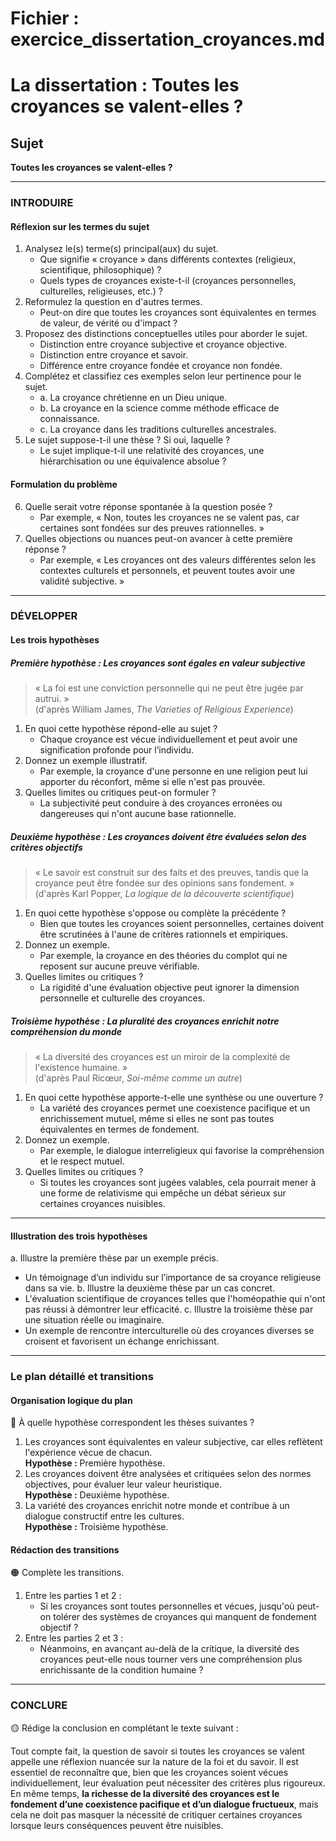 # Fichier : exercice_dissertation_croyances.md

# La dissertation : Toutes les croyances se valent-elles ?

## Sujet
**Toutes les croyances se valent-elles ?**

---

### INTRODUIRE

#### Réflexion sur les termes du sujet

1. Analysez le(s) terme(s) principal(aux) du sujet.
   - Que signifie « croyance » dans différents contextes (religieux, scientifique, philosophique) ?
   - Quels types de croyances existe-t-il (croyances personnelles, culturelles, religieuses, etc.) ?
2. Reformulez la question en d'autres termes.
   - Peut-on dire que toutes les croyances sont équivalentes en termes de valeur, de vérité ou d'impact ?
3. Proposez des distinctions conceptuelles utiles pour aborder le sujet.
   - Distinction entre croyance subjective et croyance objective.
   - Distinction entre croyance et savoir.
   - Différence entre croyance fondée et croyance non fondée.
4. Complétez et classifiez ces exemples selon leur pertinence pour le sujet.
   - a. La croyance chrétienne en un Dieu unique.  
   - b. La croyance en la science comme méthode efficace de connaissance.  
   - c. La croyance dans les traditions culturelles ancestrales.
5. Le sujet suppose-t-il une thèse ? Si oui, laquelle ?
   - Le sujet implique-t-il une relativité des croyances, une hiérarchisation ou une équivalence absolue ?

#### Formulation du problème

6. Quelle serait votre réponse spontanée à la question posée ?
   - Par exemple, « Non, toutes les croyances ne se valent pas, car certaines sont fondées sur des preuves rationnelles. »
7. Quelles objections ou nuances peut-on avancer à cette première réponse ?
   - Par exemple, « Les croyances ont des valeurs différentes selon les contextes culturels et personnels, et peuvent toutes avoir une validité subjective. »

---

### DÉVELOPPER

#### Les trois hypothèses

##### Première hypothèse : Les croyances sont égales en valeur subjective

> « La foi est une conviction personnelle qui ne peut être jugée par autrui. »  
> (d'après William James, *The Varieties of Religious Experience*)

1. En quoi cette hypothèse répond-elle au sujet ?
   - Chaque croyance est vécue individuellement et peut avoir une signification profonde pour l’individu.
2. Donnez un exemple illustratif.
   - Par exemple, la croyance d'une personne en une religion peut lui apporter du réconfort, même si elle n'est pas prouvée.
3. Quelles limites ou critiques peut-on formuler ?
   - La subjectivité peut conduire à des croyances erronées ou dangereuses qui n'ont aucune base rationnelle.

##### Deuxième hypothèse : Les croyances doivent être évaluées selon des critères objectifs

> « Le savoir est construit sur des faits et des preuves, tandis que la croyance peut être fondée sur des opinions sans fondement. »  
> (d'après Karl Popper, *La logique de la découverte scientifique*)

1. En quoi cette hypothèse s'oppose ou complète la précédente ?
   - Bien que toutes les croyances soient personnelles, certaines doivent être scrutinées à l'aune de critères rationnels et empiriques.
2. Donnez un exemple.
   - Par exemple, la croyance en des théories du complot qui ne reposent sur aucune preuve vérifiable.
3. Quelles limites ou critiques ?
   - La rigidité d'une évaluation objective peut ignorer la dimension personnelle et culturelle des croyances.

##### Troisième hypothèse : La pluralité des croyances enrichit notre compréhension du monde

> « La diversité des croyances est un miroir de la complexité de l'existence humaine. »  
> (d'après Paul Ricœur, *Soi-même comme un autre*)

1. En quoi cette hypothèse apporte-t-elle une synthèse ou une ouverture ?
   - La variété des croyances permet une coexistence pacifique et un enrichissement mutuel, même si elles ne sont pas toutes équivalentes en termes de fondement.
2. Donnez un exemple.
   - Par exemple, le dialogue interreligieux qui favorise la compréhension et le respect mutuel.
3. Quelles limites ou critiques ?
   - Si toutes les croyances sont jugées valables, cela pourrait mener à une forme de relativisme qui empêche un débat sérieux sur certaines croyances nuisibles.

---

#### Illustration des trois hypothèses

a. Illustre la première thèse par un exemple précis.
   - Un témoignage d’un individu sur l’importance de sa croyance religieuse dans sa vie.
b. Illustre la deuxième thèse par un cas concret.
   - L'évaluation scientifique de croyances telles que l'homéopathie qui n'ont pas réussi à démontrer leur efficacité.
c. Illustre la troisième thèse par une situation réelle ou imaginaire.
   - Un exemple de rencontre interculturelle où des croyances diverses se croisent et favorisent un échange enrichissant.

---

### Le plan détaillé et transitions

#### Organisation logique du plan

🔴 À quelle hypothèse correspondent les thèses suivantes ?

1. Les croyances sont équivalentes en valeur subjective, car elles reflètent l'expérience vécue de chacun.  
   **Hypothèse :** Première hypothèse.
2. Les croyances doivent être analysées et critiquées selon des normes objectives, pour évaluer leur valeur heuristique.  
   **Hypothèse :** Deuxième hypothèse.
3. La variété des croyances enrichit notre monde et contribue à un dialogue constructif entre les cultures.  
   **Hypothèse :** Troisième hypothèse.

#### Rédaction des transitions

🟠 Complète les transitions.

1. Entre les parties 1 et 2 :  
   - Si les croyances sont toutes personnelles et vécues, jusqu'où peut-on tolérer des systèmes de croyances qui manquent de fondement objectif ?
2. Entre les parties 2 et 3 :  
   - Néanmoins, en avançant au-delà de la critique, la diversité des croyances peut-elle nous tourner vers une compréhension plus enrichissante de la condition humaine ?

---

### CONCLURE

🟡 Rédige la conclusion en complétant le texte suivant :

Tout compte fait, la question de savoir si toutes les croyances se valent appelle une réflexion nuancée sur la nature de la foi et du savoir. Il est essentiel de reconnaître que, bien que les croyances soient vécues individuellement, leur évaluation peut nécessiter des critères plus rigoureux. En même temps, **la richesse de la diversité des croyances est le fondement d’une coexistence pacifique et d’un dialogue fructueux**, mais cela ne doit pas masquer la nécessité de critiquer certaines croyances lorsque leurs conséquences peuvent être nuisibles.